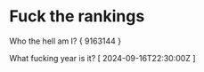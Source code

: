 # Fuck the rankings

Who the hell am I?
{ 9163144 }

What fucking year is it?
[ 2024-09-16T22:30:00Z ]
